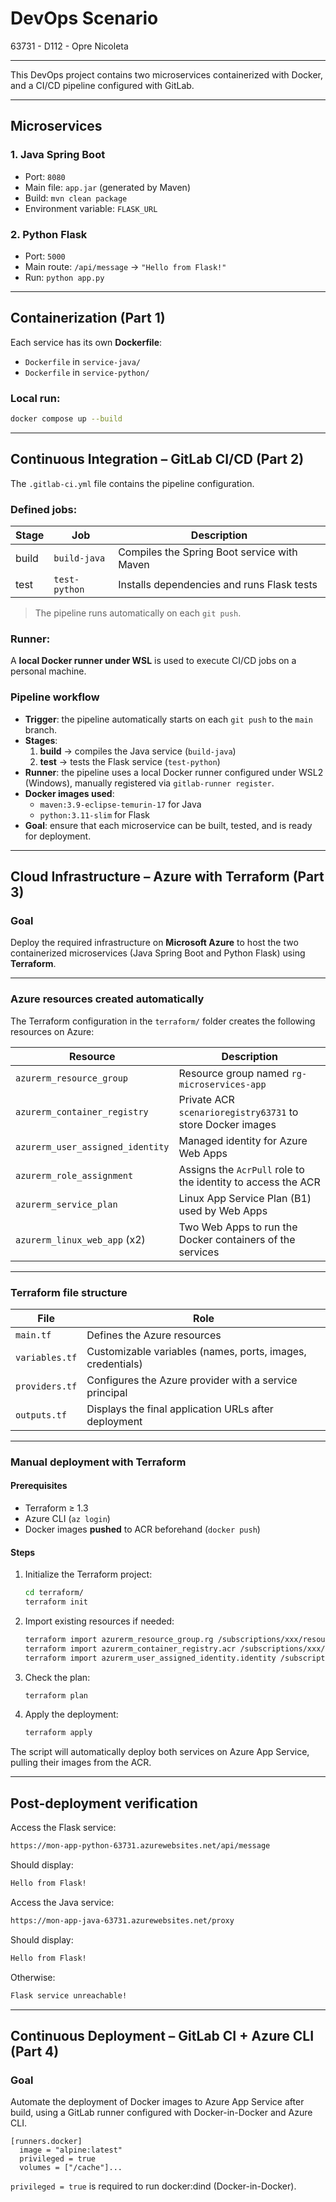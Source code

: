 # DevOps Scenario
63731 - D112 - Opre Nicoleta

---

This DevOps project contains two microservices containerized with Docker, and a CI/CD pipeline configured with GitLab.

---
## Microservices

### 1. Java Spring Boot
- Port: `8080`
- Main file: `app.jar` (generated by Maven)
- Build: `mvn clean package`
- Environment variable: `FLASK_URL`

### 2. Python Flask
- Port: `5000`
- Main route: `/api/message` → `"Hello from Flask!"`
- Run: `python app.py`

---
## Containerization (Part 1)

Each service has its own **Dockerfile**:
- `Dockerfile` in `service-java/`
- `Dockerfile` in `service-python/`

### Local run:
```bash
docker compose up --build
```

---
## Continuous Integration – GitLab CI/CD (Part 2)

The `.gitlab-ci.yml` file contains the pipeline configuration.

### Defined jobs:
| Stage   | Job           | Description                                         |
|---------|---------------|-----------------------------------------------------|
| build   | `build-java`  | Compiles the Spring Boot service with Maven         |
| test    | `test-python` | Installs dependencies and runs Flask tests          |

> The pipeline runs automatically on each `git push`.

### Runner:
A **local Docker runner under WSL** is used to execute CI/CD jobs on a personal machine.

### Pipeline workflow

- **Trigger**: the pipeline automatically starts on each `git push` to the `main` branch.
- **Stages**:
  1. **build** → compiles the Java service (`build-java`)
  2. **test** → tests the Flask service (`test-python`)
- **Runner**: the pipeline uses a local Docker runner configured under WSL2 (Windows), manually registered via `gitlab-runner register`.
- **Docker images used**:
  - `maven:3.9-eclipse-temurin-17` for Java
  - `python:3.11-slim` for Flask
- **Goal**: ensure that each microservice can be built, tested, and is ready for deployment.

---
## Cloud Infrastructure – Azure with Terraform (Part 3)

### Goal

Deploy the required infrastructure on **Microsoft Azure** to host the two containerized microservices (Java Spring Boot and Python Flask) using **Terraform**.

---
### Azure resources created automatically

The Terraform configuration in the `terraform/` folder creates the following resources on Azure:

| Resource                          | Description                                                                  |
|-----------------------------------|------------------------------------------------------------------------------|
| `azurerm_resource_group`          | Resource group named `rg-microservices-app`                                  |
| `azurerm_container_registry`      | Private ACR `scenarioregistry63731` to store Docker images                   |
| `azurerm_user_assigned_identity`  | Managed identity for Azure Web Apps                                          |
| `azurerm_role_assignment`         | Assigns the `AcrPull` role to the identity to access the ACR                 |
| `azurerm_service_plan`            | Linux App Service Plan (B1) used by Web Apps                                 |
| `azurerm_linux_web_app` (x2)      | Two Web Apps to run the Docker containers of the services                    |

---
### Terraform file structure

| File                 | Role                                                                 |
|----------------------|----------------------------------------------------------------------|
| `main.tf`            | Defines the Azure resources                                          |
| `variables.tf`       | Customizable variables (names, ports, images, credentials)           |
| `providers.tf`       | Configures the Azure provider with a service principal               |
| `outputs.tf`         | Displays the final application URLs after deployment                 |

---
### Manual deployment with Terraform

#### Prerequisites
- Terraform ≥ 1.3
- Azure CLI (`az login`)
- Docker images **pushed** to ACR beforehand (`docker push`)

#### Steps

1. Initialize the Terraform project:
   ```bash
   cd terraform/
   terraform init
   ```

2. Import existing resources if needed:
   ```bash
   terraform import azurerm_resource_group.rg /subscriptions/xxx/resourceGroups/rg-microservices-app
   terraform import azurerm_container_registry.acr /subscriptions/xxx/resourceGroups/rg-microservices-app/providers/Microsoft.ContainerRegistry/registries/scenarioregistry63731
   terraform import azurerm_user_assigned_identity.identity /subscriptions/xxx/resourceGroups/rg-microservices-app/providers/Microsoft.ManagedIdentity/userAssignedIdentities/container-app-identity
   ```

3. Check the plan:
   ```bash
   terraform plan
   ```

4. Apply the deployment:
   ```bash
   terraform apply
   ```

The script will automatically deploy both services on Azure App Service, pulling their images from the ACR.

---
## Post-deployment verification

Access the Flask service:
```bash
https://mon-app-python-63731.azurewebsites.net/api/message
```

Should display:
```bash
Hello from Flask!
```

Access the Java service:
```bash
https://mon-app-java-63731.azurewebsites.net/proxy
```

Should display:
```bash
Hello from Flask!
```

Otherwise:
```bash
Flask service unreachable!
```

---
## Continuous Deployment – GitLab CI + Azure CLI (Part 4)

### Goal
Automate the deployment of Docker images to Azure App Service after build, using a GitLab runner configured with Docker-in-Docker and Azure CLI.

```
[runners.docker]
  image = "alpine:latest"
  privileged = true
  volumes = ["/cache"]...
```

`privileged = true` is required to run docker:dind (Docker-in-Docker).
